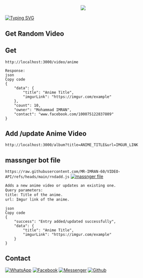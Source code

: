 <h3 align="center">
  
  <p align="center"><img src="https://img.shields.io/badge/WLCM%20TO -IMRAN VIDEO API-green?colorA=%23ff0000&colorB=%23017e40&style=flat-square">  
  
</h3>

[![Typing SVG](https://readme-typing-svg.herokuapp.com?font=Neuton&size=25&color=30FF40&background=000000&center=true&vCenter=true&width=360&height=60&lines=Hello+World%2C+I'm+Mr-IMRAN+Here+🤙;𝙸𝚃'𝚜+𝙽𝙾𝚃+𝙰+𝙹𝚄𝚂𝚃+𝙽𝙰𝙼𝙴+𝙱𝚁𝙾+🥱;𝙸𝚃'𝚜+𝙰+𝙱𝚁𝙰𝙽𝙳+🔥;Respect+Mr.IMRAN+🥀;Thanks+My+All+Friend+🤙+🥰)](https://git.io/typing-svg)

## Get Random Video 


## Get 
``` http://localhost:3000/video/anime ```

```Returns a random anime video in JSON format.
Response:
json
Copy code
{
    "data": {
        "title": "Anime Title",
        "imgurLink": "https://imgur.com/example"
    },
    "count": 10,
    "owner": "Mohammad IMRAN",
    "contact": "www.facebook.com/100075122837809"
}

```

## Add /update Anime Video
```http://localhost:3000/album?title=ANIME_TITLE&url=IMGUR_LINK```

## massnger bot file 
```https://raw.githubusercontent.com/MR-IMRAN-60/VIDEO-API/refs/heads/main/rndadd.js```
[![massnger file](https://img.shields.io/badge/Facebook-green?style=for-the-badge&logo=facebook)](https://raw.githubusercontent.com/MR-IMRAN-60/VIDEO-API/refs/heads/main/rndadd.js)

```bash
Adds a new anime video or updates an existing one.
Query parameters:
title: Title of the anime.
url: Imgur link of the anime.
```
```Response:
json
Copy code
{
    "success": "Entry added/updated successfully",
    "data": {
        "title": "Anime Title",
        "imgurLink": "https://imgur.com/example"
    }
}
```

## Contact

[![WhatsApp](https://img.shields.io/badge/WhatsApp-green?style=for-the-badge&logo=whatsapp)](https://wa.me/+8801689903267)
[![Facebook](https://img.shields.io/badge/Facebook-green?style=for-the-badge&logo=facebook)](https://www.facebook.com/Imran.Ahmed099)
[![Messenger](https://img.shields.io/badge/Chat-Messenger-blue?style=for-the-badge&logo=messenger)](https://m.me/100075122837809)
[![Github](https://img.shields.io/badge/Github-MrDarkYTgreen?style=for-the-badge&logo=github)](https://github.com/MR-IMRAN-60)
